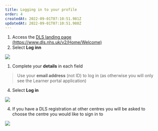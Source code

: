 ```yaml
---
title: Logging in to your profile
order: 4
createdAt: 2022-09-01T07:10:51.981Z
updatedAt: 2022-09-01T07:10:51.988Z
---
```

1. Access the [DLS landing page (https://www.dls.nhs.uk/v2/Home/Welcome​)](https://www.dls.nhs.uk/v2/Home/Welcome​)
2. Select **Log in​n**

![](/img/ad-1-08-Logging-in.jpg)

1. Complete your **details** in each field​

> Use your **email address** (not ID) to log in​ (as otherwise you will only see the Learner portal application)

4. Select **Log in​**

![](/img/ad-1-09-Logging-in.jpg)

4. If you have a DLS registration at other centres you will be asked to choose the centre you would like to sign in to

![](/img/ad-1-10-Logging-in.jpg)